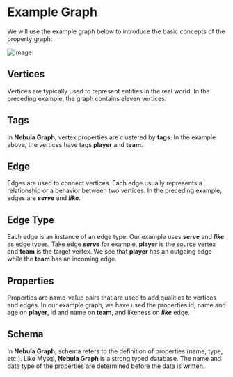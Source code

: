 # Example Graph

We will use the example graph below to introduce the basic concepts of the property graph:

![image](https://user-images.githubusercontent.com/42762957/64587509-38bcc900-d3d2-11e9-8646-306b468f3e7c.png)

## Vertices

Vertices are typically used to represent entities in the real world. In the preceding example, the graph contains eleven vertices.

## Tags

In **Nebula Graph**, vertex properties are clustered by **tags**. In the example above, the vertices have tags
**player** and **team**.

## Edge

Edges are used to connect vertices. Each edge usually represents a relationship or a behavior between two vertices. In
the preceding example, edges are _**serve**_ and _**like**_.

## Edge Type

Each edge is an instance of an edge type. Our example uses _**serve**_ and _**like**_ as edge types. Take edge _**serve**_ for example, **player** is the source vertex and **team** is the target vertex. We see that **player** has an outgoing edge while the **team** has an incoming edge.


## Properties

Properties are name-value pairs that are used to add qualities to vertices and edges. In our example graph, we have used the properties id, name and age on **player**, id and name on **team**, and likeness on _**like**_ edge.

## Schema

In **Nebula Graph**, schema refers to the definition of properties (name, type, etc.). Like Mysql, **Nebula Graph** is a strong typed database. The name and data type of the properties are determined before the data is written.


